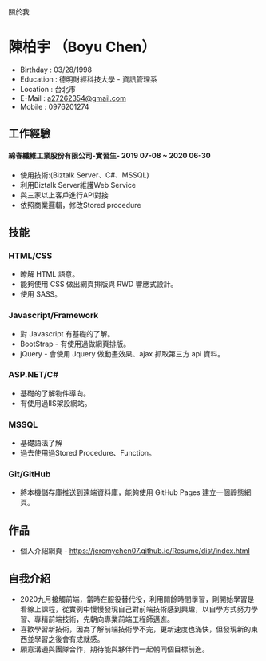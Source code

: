 關於我
# 陳柏宇 （Boyu Chen）

* Birthday : 03/28/1998
* Education : 德明財經科技大學 - 資訊管理系
* Location : 台北市
* E-Mail : a27262354@gmail.com
* Mobile : 0976201274

## 工作經驗

#### 綿春纖維工業股份有限公司-實習生- 2019 07-08 ~ 2020 06-30

* 使用技術:(Biztalk Server、C#、MSSQL)
* 利用Biztalk Server維護Web Service
* 與三家以上客戶進行API對接
* 依照商業邏輯，修改Stored procedure

## 技能

### HTML/CSS

* 瞭解 HTML 語意。
* 能夠使用 CSS 做出網頁排版與 RWD 響應式設計。
* 使用 SASS。
 
### Javascript/Framework

* 對 Javascript 有基礎的了解。
* BootStrap - 有使用過做網頁排版。
* jQuery - 會使用 Jquery 做動畫效果、ajax 抓取第三方 api 資料。

### ASP.NET/C#

* 基礎的了解物件導向。
* 有使用過IIS架設網站。

### MSSQL

* 基礎語法了解
* 過去使用過Stored Procedure、Function。

### Git/GitHub

* 將本機儲存庫推送到遠端資料庫，能夠使用 GitHub Pages 建立一個靜態網頁。

## 作品

* 個人介紹網頁 - https://jeremychen07.github.io/Resume/dist/index.html

## 自我介紹

* 2020九月接觸前端，當時在服役替代役，利用閒餘時間學習，剛開始學習是看線上課程，從實例中慢慢發現自己對前端技術感到興趣，以自學方式努力學習、專精前端技術，先朝向專業前端工程師邁進。
* 喜歡學習新技術，因為了解前端技術學不完，更新速度也滿快，但發現新的東西並學習之後會有成就感。
* 願意溝通與團隊合作，期待能與夥伴們一起朝同個目標前進。
